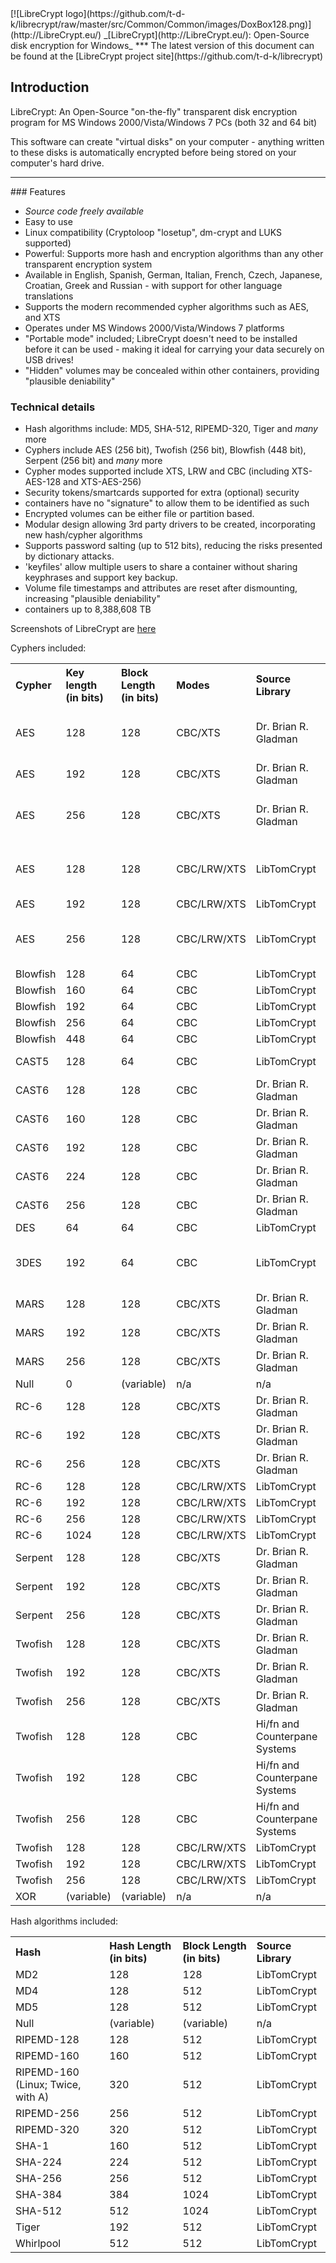 

<meta content="text/html; charset=UTF-8" http-equiv="Content-Type">
<meta name="keywords" content="disk encryption, security, transparent, AES, plausible deniability, virtual drive, Linux, MS Windows, portable, USB drive, partition">
<meta name="description" content=
"LibreCrypt: An Open-Source transparent encryption program for PCs. With this software, you can create one or more &quot;containers&quot; on your PC - which appear as disks, anything written to these disks is automatically encrypted before being stored on your hard drive.">

<meta name="author" content="Sarah Dean">
<meta name="copyright" content="Copyright 2004, 2005, 2006, 2007, 2008 Sarah Dean">


<TITLE>Introduction</TITLE>

<link href="https://raw.githubusercontent.com/t-d-k/LibreCrypt/master/docs/styles_common.css" rel="stylesheet" type="text/css">


<link rel="shortcut icon" href="https://github.com/t-d-k/librecrypt/raw/master/src/Common/Common/images/DoxBox.ico" type="image/x-icon">

<SPAN CLASS="master_link">
[![LibreCrypt logo](https://github.com/t-d-k/librecrypt/raw/master/src/Common/Common/images/DoxBox128.png)](http://LibreCrypt.eu/)
</SPAN>
<SPAN CLASS="master_title">
_[LibreCrypt](http://LibreCrypt.eu/): Open-Source disk encryption for Windows_
</SPAN>
***  
<SPAN class="tip">
The latest version of this document can be found at the [LibreCrypt project site](https://github.com/t-d-k/librecrypt)
</SPAN>  
            
## Introduction

LibreCrypt: An Open-Source "on-the-fly" transparent disk encryption program for MS Windows 2000/Vista/Windows 7 PCs (both 32 and 64 bit)

This software can create "virtual disks" on your computer - anything written to these disks is automatically encrypted before being stored on your computer's hard drive.

* * * 
<A NAME="level_3_heading_1">
### Features
</A>

* *Source code freely available*
* Easy to use
* Linux compatibility (Cryptoloop "losetup", dm-crypt and LUKS supported)
* Powerful: Supports more hash and encryption algorithms than any other transparent encryption system
* Available in English, Spanish, German, Italian, French, Czech, Japanese, Croatian, Greek and Russian - with support for other language translations
* Supports the modern recommended cypher algorithms such as AES, and XTS  
* Operates under MS Windows 2000/Vista/Windows 7 platforms
* "Portable mode" included; LibreCrypt doesn't need to be installed before it can be used - making it ideal for carrying your data securely on USB drives!
* "Hidden" volumes may be concealed within other containers, providing "plausible deniability"

### Technical details
* Hash algorithms include: MD5, SHA-512, RIPEMD-320, Tiger and _many_ more
* Cyphers include AES (256 bit), Twofish (256 bit), Blowfish (448 bit), Serpent (256 bit) and _many_ more
* Cypher modes supported include XTS, LRW and CBC (including XTS-AES-128 and XTS-AES-256)
* Security tokens/smartcards supported for extra (optional) security
* containers have no "signature" to allow them to be identified as such
* Encrypted volumes can be either file or partition based.
* Modular design allowing 3rd party drivers to be created, incorporating new hash/cypher algorithms
* Supports password salting (up to 512 bits), reducing the risks presented by dictionary attacks.
* 'keyfiles' allow multiple users to share a container without sharing keyphrases and support key backup.
* Volume file timestamps and attributes are reset after dismounting, increasing "plausible deniability"
* containers up to 8,388,608 TB 

Screenshots of LibreCrypt are [here](http://LibreCrypt.eu/screenshots_pc_main.html)

Cyphers included:

<TABLE style="text-align: left;">

  <TBODY> 
<TR> <TH>Cypher </TH>  <TH>Key length (in bits)</TH> <TH>Block Length (in bits) </TH> <TH>Modes </TH> <TH>Source Library </TH> <TH>Comments </TH> </TR> 

<TR> <TD>AES</TD>        <TD>128</TD>     <TD>128</TD>     <TD>CBC/XTS       </TD>     <TD>Dr. Brian R. Gladman</TD>     <TD>XTS version aka XTS-AES-128</TD> </TR> 
<TR> <TD>AES</TD>        <TD>192</TD>     <TD>128</TD>     <TD>CBC/XTS       </TD>     <TD>Dr. Brian R. Gladman</TD><TD></TD> </TR> 
<TR> <TD>AES</TD>        <TD>256</TD>     <TD>128</TD>     <TD>CBC/XTS       </TD>     <TD>Dr. Brian R. Gladman</TD>     <TD>XTS version aka XTS-AES-256</TD> </TR> 
<TR> <TD>AES</TD>        <TD>128</TD>     <TD>128</TD>     <TD>CBC/LRW/XTS       </TD>     <TD>LibTomCrypt </TD><TD>XTS version aka XTS-AES-128</TD> </TR> 
<TR> <TD>AES</TD>        <TD>192</TD>     <TD>128</TD>     <TD>CBC/LRW/XTS       </TD>     <TD>LibTomCrypt </TD><TD></TD> </TR> 
<TR> <TD>AES</TD>        <TD>256</TD>     <TD>128</TD>     <TD>CBC/LRW/XTS       </TD>     <TD>LibTomCrypt </TD><TD>XTS version aka XTS-AES-256 </TD> </TR> 
<TR> <TD>Blowfish</TD>  <TD>128</TD>     <TD>64</TD>     <TD>CBC              </TD>     <TD>LibTomCrypt </TD><TD></TD> </TR> 
<TR> <TD>Blowfish</TD>  <TD>160</TD>     <TD>64 </TD>     <TD>CBC              </TD>     <TD>LibTomCrypt </TD><TD></TD> </TR> 
<TR> <TD>Blowfish</TD>  <TD>192</TD>     <TD>64 </TD>     <TD>CBC              </TD>     <TD>LibTomCrypt </TD><TD></TD> </TR> 
<TR> <TD>Blowfish</TD>  <TD>256</TD>     <TD>64</TD>     <TD>CBC              </TD>     <TD>LibTomCrypt </TD><TD></TD> </TR> 
<TR> <TD>Blowfish</TD>  <TD>448</TD>     <TD>64 </TD>     <TD>CBC              </TD>     <TD>LibTomCrypt </TD><TD></TD> </TR> 
<TR> <TD>CAST5</TD>     <TD>128</TD>     <TD>64</TD>     <TD>CBC              </TD>     <TD>LibTomCrypt </TD><TD>aka CAST-128</TD> </TR> 
<TR> <TD>CAST6</TD>  <TD>128</TD>     <TD>128</TD>     <TD>CBC       </TD>     <TD>Dr. Brian R. Gladman</TD>     <TD>aka CAST-256</TD> </TR> 
<TR> <TD>CAST6</TD>  <TD>160</TD>     <TD>128</TD>     <TD>CBC       </TD>     <TD>Dr. Brian R. Gladman</TD>     <TD>aka CAST-256</TD> </TR> 
<TR> <TD>CAST6</TD>  <TD>192</TD>     <TD>128</TD>     <TD>CBC       </TD>     <TD>Dr. Brian R. Gladman</TD>     <TD>aka CAST-256</TD> </TR> 
<TR> <TD>CAST6</TD>  <TD>224</TD>     <TD>128</TD>     <TD>CBC       </TD>     <TD>Dr. Brian R. Gladman</TD>     <TD>aka CAST-256</TD> </TR> 
<TR> <TD>CAST6</TD>  <TD>256</TD>     <TD>128</TD>     <TD>CBC       </TD>     <TD>Dr. Brian R. Gladman</TD>     <TD>aka CAST-256</TD> </TR> 
<TR> <TD>DES</TD>     <TD>64</TD>     <TD>64</TD>     <TD>CBC              </TD>     <TD>LibTomCrypt </TD><TD></TD> </TR> 
<TR> <TD>3DES</TD>     <TD>192</TD>     <TD>64</TD>     <TD>CBC              </TD>     <TD>LibTomCrypt </TD><TD>Standard encrypt, decrypt, encrypt</TD> </TR> 
<TR> <TD>MARS</TD>  <TD>128</TD>     <TD>128</TD>     <TD>CBC/XTS       </TD>     <TD>Dr. Brian R. Gladman</TD>     <TD></TD> </TR> 
<TR> <TD>MARS</TD>  <TD>192</TD>     <TD>128</TD>     <TD>CBC/XTS       </TD>     <TD>Dr. Brian R. Gladman</TD>     <TD></TD> </TR> 
<TR> <TD>MARS</TD>  <TD>256</TD>     <TD>128</TD>     <TD>CBC/XTS       </TD>     <TD>Dr. Brian R. Gladman</TD>     <TD></TD> </TR> 
<TR> <TD>Null</TD>     <TD>0</TD>     <TD>(variable)</TD>     <TD>n/a</TD>     <TD>n/a</TD>     <TD></TD> </TR> 
<TR> <TD>RC-6</TD>     <TD>128</TD>     <TD>128</TD>     <TD>CBC/XTS       </TD>     <TD>Dr. Brian R. Gladman</TD><TD></TD> </TR> 
<TR> <TD>RC-6</TD>     <TD>192</TD>     <TD>128</TD>     <TD>CBC/XTS       </TD>     <TD>Dr. Brian R. Gladman</TD><TD></TD> </TR> 
<TR> <TD>RC-6</TD>     <TD>256</TD>     <TD>128</TD>     <TD>CBC/XTS       </TD>     <TD>Dr. Brian R. Gladman</TD><TD></TD> </TR> 
<TR> <TD>RC-6</TD>     <TD>128</TD>     <TD>128</TD>     <TD>CBC/LRW/XTS       </TD>     <TD>LibTomCrypt </TD><TD></TD> </TR> 
<TR> <TD>RC-6</TD>     <TD>192</TD>     <TD>128</TD>     <TD>CBC/LRW/XTS       </TD>     <TD>LibTomCrypt </TD><TD></TD> </TR> 
<TR> <TD>RC-6</TD>     <TD>256</TD>     <TD>128</TD>     <TD>CBC/LRW/XTS       </TD>     <TD>LibTomCrypt </TD><TD></TD> </TR> 
<TR> <TD>RC-6</TD>     <TD>1024</TD>     <TD>128</TD>     <TD>CBC/LRW/XTS       </TD>     <TD>LibTomCrypt </TD><TD></TD> </TR> 
<TR> <TD>Serpent</TD>  <TD>128</TD>     <TD>128</TD>     <TD>CBC/XTS       </TD>     <TD>Dr. Brian R. Gladman</TD>     <TD></TD> </TR> 
<TR> <TD>Serpent</TD>  <TD>192</TD>     <TD>128</TD>     <TD>CBC/XTS       </TD>     <TD>Dr. Brian R. Gladman</TD>     <TD></TD> </TR> 
<TR> <TD>Serpent</TD>     <TD>256</TD>     <TD>128</TD>     <TD>CBC/XTS       </TD>     <TD>Dr. Brian R. Gladman</TD>     <TD></TD> </TR> 
<TR> <TD>Twofish</TD>  <TD>128</TD>     <TD>128</TD>     <TD>CBC/XTS       </TD>     <TD>Dr. Brian R. Gladman</TD>     <TD></TD> </TR> 
<TR> <TD>Twofish</TD>  <TD>192</TD>     <TD>128</TD>     <TD>CBC/XTS       </TD>     <TD>Dr. Brian R. Gladman</TD>     <TD></TD> </TR> 
<TR> <TD>Twofish</TD>  <TD>256</TD>     <TD>128</TD>     <TD>CBC/XTS       </TD>     <TD>Dr. Brian R. Gladman</TD>     <TD></TD> </TR> 
<TR> <TD>Twofish</TD>     <TD>128</TD>     <TD>128</TD>     <TD>CBC       </TD>     <TD>Hi/fn and Counterpane Systems </TD><TD>x86 systems _only_</TD> </TR> 
<TR> <TD>Twofish</TD>     <TD>192</TD>     <TD>128</TD>     <TD>CBC       </TD>     <TD>Hi/fn and Counterpane Systems</TD><TD>x86 systems _only_</TD> </TR> 
<TR> <TD>Twofish</TD>     <TD>256</TD>     <TD>128</TD>     <TD>CBC       </TD>     <TD>Hi/fn and Counterpane Systems</TD><TD>x86 systems _only_</TD> </TR> 
<TR> <TD>Twofish</TD>     <TD>128</TD>     <TD>128</TD>     <TD>CBC/LRW/XTS</TD>     <TD>LibTomCrypt </TD><TD></TD> </TR> 
<TR> <TD>Twofish</TD>     <TD>192</TD>     <TD>128</TD>     <TD>CBC/LRW/XTS</TD>     <TD>LibTomCrypt </TD><TD></TD> </TR> 
<TR> <TD>Twofish</TD>     <TD>256</TD>     <TD>128</TD>     <TD>CBC/LRW/XTS</TD>     <TD>LibTomCrypt </TD><TD></TD> </TR> 
<TR> <TD>XOR</TD>     <TD>(variable)</TD>     <TD>(variable)</TD>     <TD>n/a</TD>     <TD>n/a</TD>     <TD></TD> </TR> 
</TBODY> </TABLE> 
  
  Hash algorithms included:
<TABLE style="text-align: left;">

  <TBODY> 
<TR> <TH>Hash </TH> <TH>Hash Length (in bits) </TH> <TH>Block Length (in bits) </TH> <TH>Source Library </TH> </TR> 

<TR> <TD>MD2</TD>     <TD>128</TD>     <TD>128</TD>     <TD>LibTomCrypt        </TD> </TR> 
<TR> <TD>MD4</TD>     <TD>128</TD>     <TD>512</TD>     <TD>LibTomCrypt </TD> </TR> 
<TR> <TD>MD5</TD>     <TD>128</TD>     <TD>512</TD>     <TD>LibTomCrypt        </TD> </TR> 
<TR> <TD>Null</TD>     <TD>(variable)</TD>     <TD>(variable)</TD>     <TD>n/a</TD> </TR> 
<TR> <TD>RIPEMD-128</TD>     <TD>128</TD>     <TD>512</TD>     <TD>LibTomCrypt </TD> </TR> 
<TR> <TD>RIPEMD-160</TD>     <TD>160</TD>     <TD>512</TD>     <TD>LibTomCrypt </TD> </TR> 
<TR> <TD>RIPEMD-160 (Linux; Twice, with A)</TD>     <TD>320</TD>     <TD>512</TD>     <TD>LibTomCrypt </TD> </TR> 
<TR> <TD>RIPEMD-256</TD>     <TD>256</TD>     <TD>512</TD>     <TD>LibTomCrypt</TD> </TR> 
<TR> <TD>RIPEMD-320</TD>     <TD>320</TD>     <TD>512</TD>     <TD>LibTomCrypt</TD> </TR> 
<TR> <TD>SHA-1</TD>     <TD>160</TD>     <TD>512</TD>     <TD>LibTomCrypt        </TD> </TR> 
<TR> <TD>SHA-224</TD>     <TD>224</TD>     <TD>512</TD>     <TD>LibTomCrypt        </TD> </TR> 
<TR> <TD>SHA-256</TD>     <TD>256</TD>     <TD>512</TD>     <TD>LibTomCrypt        </TD> </TR> 
<TR> <TD>SHA-384</TD>     <TD>384</TD>     <TD>1024</TD>     <TD>LibTomCrypt        </TD> </TR> 
<TR> <TD>SHA-512</TD>     <TD>512</TD>     <TD>1024</TD>     <TD>LibTomCrypt        </TD> </TR> 
<TR> <TD>Tiger</TD>     <TD>192</TD>     <TD>512</TD>     <TD>LibTomCrypt        </TD> </TR> 
<TR> <TD>Whirlpool</TD>     <TD>512</TD>     <TD>512</TD>     <TD>LibTomCrypt        </TD> </TR>
</TBODY>
</TABLE>




